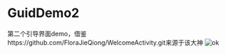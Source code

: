 # GuidDemo2
第二个引导界面demo，借鉴https://github.com/FloraJieQiong/WelcomeActivity.git来源于该大神
![ok](https://github.com/SallyMo/GuidDemo2/app/src/main/res/drawable-mdpi/android_guide_step_1.jpg )
